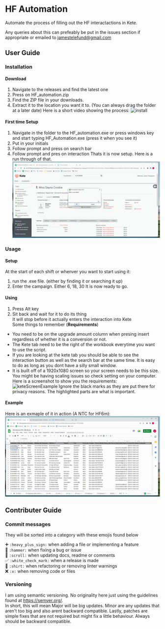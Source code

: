 # HF Automation
Automate the process of filling out the HF interactactions in Kete.

Any queries about this can prefeably be put in the issues section if appropriate or emailed to jamestelefund@gmail.com

## User Guide

### Installation
#### Download
1. Navigate to the releases and find the latest one
2. Press on HF_automation.zip
3. Find the ZIP file in your downloads.
4. Extract it to the location you want it to. (You can always drag the folder at a later date)
Here is a short video showing the process:
![install](https://user-images.githubusercontent.com/103026808/179383099-719d74d1-38a9-4153-9f67-9d85d46e3a60.gif)
#### First time Setup
1. Navigate in the folder to the HF_automation.exe or press windows key and start typing HF_Automation.exe (press it when you see it)
2. Put in your initials
3. Follow prompt and press on search bar
4. Follow prompt and pres on interaction
Thats it is now setup. Here is a run through of that.
![setupFirstTime](instructionGifs/setupFirstTime.gif)


### Usage
#### Setup
At the start of each shift or whenver you want to start using it:
1. run the .exe file. (either by finding it or searching it up)
2. Enter the campaign. Either 6, 18, 30
It is now ready to go.
#### Using
1. Press Alt key
2. Sit back and wait for it to do its thing  
It will stop before it actually enters the interaction into Kete  
Some things to remember (**Requirements**)
 - You need to be on the upgrade amount column when presing insert regardless of whether it is a conversion or not.
 - The Kete tab need to be the right of the workbook everytime you want to use the script.
 - If you are looking at the kete tab you should be able to see the interaction button as well as the search bar at the same time. It is easy to do as long as you dont have a silly small window.
 - It is built off of a 1920x1080 screen so your screen needs to be this size. You might be having scaling issues so check setting on your computer.  
Here is a screenshot to show you the requirements:
![keteScreenExample](https://user-images.githubusercontent.com/103026808/179383368-f8cfff19-74c2-4ba1-a70a-45a668fd16ce.png)
Ignore the black marks as they are put there for privacy reasons. The highlighted parts are what is important.

#### Example
Here is an exmaple of it in action (A NTC for HF6m):
![demo](instructionGifs/demo.gif)


## Contributer Guide

### Commit messages
They will be sorted into a category with these emojis found below

➕ `:heavy_plus_sign:` when adding a file or implementing a feature<br>
🔨 `:hammer:` when fixing a bug or issue<br>
📜 `:scroll:` when updating docs, readme or comments<br>
✅ `:white_check_mark:` when a release is made<br>
👕 `:shirt:` when refactoring or removing linter warnings<br>
❌ `:x:` when removing code or files<br>


### Versioning
I am using semantic versioning. No originality here just using the guidelines found at https://semver.org/.  
In short, this will mean Major will be big updates. Minor are any updates that aren't too big and also arent backward compatible. Lastly, patches are simple fixes that are not required but might fix a little behaviour. Always should be backward compatible.
